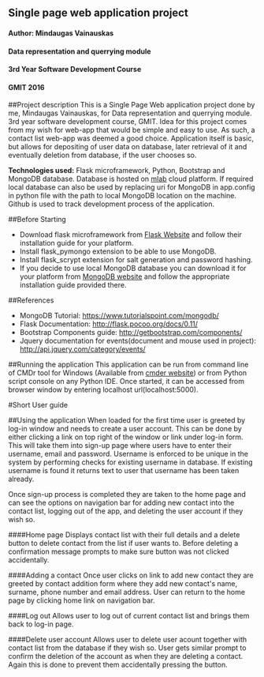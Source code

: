 ## Single page web application project
#### Author: Mindaugas Vainauskas
#### Data representation and querrying module
#### 3rd Year Software Development Course
#### GMIT 2016

##Project description
This is a Single Page Web application project done by me, Mindaugas Vainauskas, for Data representation and querrying module. 3rd year software development course, GMIT. Idea for this project comes from my wish for web-app that would be simple and easy to use. As such, a contact list web-app was deemed a good choice. Application itself is basic, but allows for depositing of user data on database, later retrieval of it and eventually deletion from database, if the user chooses so.

**Technologies used:** Flask microframework, Python, Bootstrap and MongoDB database. Database is hosted on [mlab](https://mlab.com) cloud platform. If required local database can also be used by replacing uri for MongoDB in app.config in python file with the path to local MongoDB location on the machine. Github is used to track development process of the application.

##Before Starting
- Download flask microframework from [Flask Website](https://pypi.python.org/pypi/Flask/0.11) and follow their installation guide for your platform.
- Install flask_pymongo extension to be able to use MongoDB.
- Install flask_scrypt extension for salt generation and password hashing.
- If you decide to use local MongoDB database you can download it for your platform from [MongoDB website](https://www.mongodb.com/download-center?jmp=nav) and follow the appropriate installation guide provided there.

##References
- MongoDB Tutorial: https://www.tutorialspoint.com/mongodb/
- Flask Documentation: http://flask.pocoo.org/docs/0.11/
- Bootstrap Components guide: http://getbootstrap.com/components/ 
- Jquery documentation for events(document and mouse used in project): http://api.jquery.com/category/events/

##Running the application
This application can be run from command line of CMDr tool for Windows (Available from [cmder website](http://cmder.net/)) or from Python script console on any Python IDE. Once started, it can be accessed from browser window by entering localhost url(localhost:5000).

#Short User guide

##Using the application
  When loaded for the first time user is greeted by log-in window and needs to create a user account. This can be done by either clicking a link on top right of the window or link under log-in form. This will take them into sign-up page where users have to enter their username, email and password. Username is enforced to be unique in the system by performing checks for existing username in database. If existing username is found it returns text to user that username has been taken already.

  Once sign-up process is completed they are taken to the home page and can see the options on navigation bar for adding new contact into the contact list, logging out of the app, and deleting the user account if they wish so.
  
####Home page
  Displays contact list with their full details and a delete button to delete contact from the list if user wants to. Before deleting a confirmation message prompts to make sure button was not clicked accidentally.
  
####Adding a contact
  Once user clicks on link to add new contact they are greeted by contact addition form where they add new contact's name, surname, phone number and email address. User can return to the home page by clicking home link on navigation bar.
  
####Log out
Allows user to log out of current contact list and brings them back to log-in page.

####Delete user account
Allows user to delete user acount together with contact list from the database if they wish so. User gets similar prompt to confirm the deletion of the account as when they are deleting a contact. Again this is done to prevent them accidentally pressing the button.

